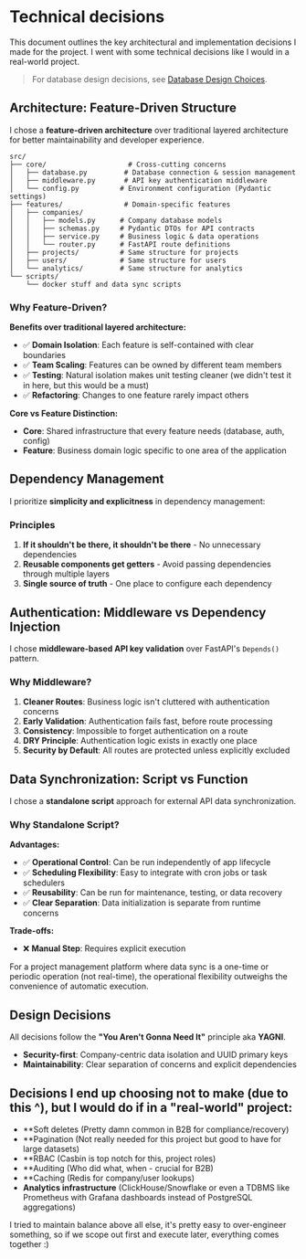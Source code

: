 # Technical decisions

This document outlines the key architectural and implementation decisions I made for the project.
I went with some technical decisions like I would in a real-world project.

> For database design decisions, see [Database Design Choices](./db-design-choices.md).

## Architecture: Feature-Driven Structure

I chose a **feature-driven architecture** over traditional layered architecture for better maintainability and developer experience.

```
src/
├── core/                    # Cross-cutting concerns
│   ├── database.py         # Database connection & session management
│   ├── middleware.py       # API key authentication middleware
│   └── config.py          # Environment configuration (Pydantic settings)
├── features/               # Domain-specific features
│   ├── companies/
│   │   ├── models.py      # Company database models
│   │   ├── schemas.py     # Pydantic DTOs for API contracts
│   │   ├── service.py     # Business logic & data operations
│   │   └── router.py      # FastAPI route definitions
│   ├── projects/          # Same structure for projects
│   ├── users/             # Same structure for users
│   └── analytics/         # Same structure for analytics
└── scripts/
    └── docker stuff and data sync scripts
```

### Why Feature-Driven?

**Benefits over traditional layered architecture:**
- ✅ **Domain Isolation**: Each feature is self-contained with clear boundaries
- ✅ **Team Scaling**: Features can be owned by different team members
- ✅ **Testing**: Natural isolation makes unit testing cleaner (we didn't test it in here, but this would be a must)
- ✅ **Refactoring**: Changes to one feature rarely impact others

**Core vs Feature Distinction:**
- **Core**: Shared infrastructure that every feature needs (database, auth, config)
- **Feature**: Business domain logic specific to one area of the application

## Dependency Management

I prioritize **simplicity and explicitness** in dependency management:

### Principles
1. **If it shouldn't be there, it shouldn't be there** - No unnecessary dependencies
2. **Reusable components get getters** - Avoid passing dependencies through multiple layers
3. **Single source of truth** - One place to configure each dependency

## Authentication: Middleware vs Dependency Injection

I chose **middleware-based API key validation** over FastAPI's `Depends()` pattern.

### Why Middleware?

1. **Cleaner Routes**: Business logic isn't cluttered with authentication concerns
2. **Early Validation**: Authentication fails fast, before route processing
3. **Consistency**: Impossible to forget authentication on a route
4. **DRY Principle**: Authentication logic exists in exactly one place
5. **Security by Default**: All routes are protected unless explicitly excluded

## Data Synchronization: Script vs Function

I chose a **standalone script** approach for external API data synchronization.

### Why Standalone Script?

**Advantages:**
- ✅ **Operational Control**: Can be run independently of app lifecycle
- ✅ **Scheduling Flexibility**: Easy to integrate with cron jobs or task schedulers
- ✅ **Reusability**: Can be run for maintenance, testing, or data recovery
- ✅ **Clear Separation**: Data initialization is separate from runtime concerns

**Trade-offs:**
- ❌ **Manual Step**: Requires explicit execution

For a project management platform where data sync is a one-time or periodic operation (not real-time), the operational flexibility outweighs the convenience of automatic execution.

## Design Decisions

All decisions follow the **"You Aren't Gonna Need It"** principle aka **YAGNI**.

- **Security-first**: Company-centric data isolation and UUID primary keys
- **Maintainability**: Clear separation of concerns and explicit dependencies

## Decisions I end up choosing not to make (due to this ^), but I would do if in a "real-world" project:
- **Soft deletes (Pretty damn common in B2B for compliance/recovery)
- **Pagination (Not really needed for this project but good to have for large datasets)
- **RBAC (Casbin is top notch for this, project roles)
- **Auditing (Who did what, when - crucial for B2B)
- **Caching (Redis for company/user lookups)
- **Analytics infrastructure** (ClickHouse/Snowflake or even a TDBMS like Prometheus with Grafana dashboards instead of PostgreSQL aggregations)

I tried to maintain balance above all else, it's pretty easy to over-engineer something, so if we scope out first and execute later, everything comes together :)